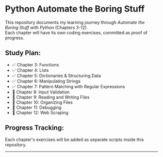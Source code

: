 # Python Automate the Boring Stuff

This repository documents my learning journey through *Automate the Boring Stuff with Python* (Chapters 3-12).  
Each chapter will have its own coding exercises, committed as proof of progress.  

## Study Plan:
- ✅ Chapter 3: Functions
- ✅ Chapter 4: Lists
- ✅ Chapter 5: Dictionaries & Structuring Data
- ✅ Chapter 6: Manipulating Strings
- ✅ Chapter 7: Pattern Matching with Regular Expressions
- 🔲 Chapter 8: Input Validation
- 🔲 Chapter 9: Reading and Writing Files
- 🔲 Chapter 10: Organizing Files
- 🔲 Chapter 11: Debugging
- 🔲 Chapter 12: Web Scraping

## Progress Tracking:
Each chapter's exercises will be added as separate scripts inside this repository.

---

